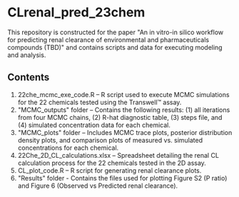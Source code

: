 # CLrenal_pred_23chem

This repository is constructed for the paper "An in vitro-in silico workflow for predicting renal clearance of environmental and pharmaceuticals compounds (TBD)" and contains scripts and data for executing modeling and analysis.

## Contents
1. 22che_mcmc_exe_code.R – R script used to execute MCMC simulations for the 22 chemicals tested using the Transwell™ assay.
2. "MCMC_outputs" folder – Contains the following results: (1) all iterations from four MCMC chains, (2) R-hat diagnostic table, (3) steps file, and (4) simulated concentration data for each chemical.
3. "MCMC_plots" folder – Includes MCMC trace plots, posterior distribution density plots, and comparison plots of measured vs. simulated concentrations for each chemical.
4. 22Che_2D_CL_calculations.xlsx – Spreadsheet detailing the renal CL calculation process for the 22 chemicals tested in the 2D assay.
5. CL_plot_code.R – R script for generating renal clearance plots.
6. "Results" folder - Contains the files used for plotting Figure S2 (P ratio) and Figure 6 (Observed vs Predicted renal clearance).
